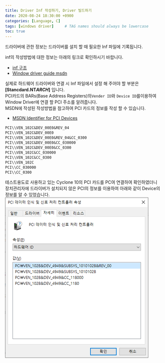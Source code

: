 ```yaml
---
title: Driver Inf 작성하기, Driver 빌드하기
date: 2020-08-24 18:30:00 +0900
categories: [Language, C]
tags: [windows driver]     # TAG names should always be lowercase
toc: true
---
```


드라이버에 관한 정보는 드라이버를 설치 할 때 필요한 Inf 파일에 기록됩니다.

inf의 작성방법에 대한 정보는 아래의 링크로 확인하시기 바랍니다.

* [inf 구조](https://oulth.tistory.com/25)  
* [Window driver guide msdn](https://docs.microsoft.com/ko-kr/windows-hardware/drivers/install/general-guidelines-for-inf-files)

실제로 하드웨어 드라이버와 연결 시 Inf 파일에서 설정 해 주어야 할 부분은 __[Stancdard.NT$ARCH$]__ 입니다.  
PCI카드의 BARs(Base Address Registers)의```Vender ID```와 ```Device ID```를이용하여 Window Driver에 연결 할 PCI 주소를 알려줍니다.  
MSDN에 작성된 작성방법을 참고하여 PCI 카드의 정보를 작성 할 수 있습니다.

* [MSDN Identifier for PCI Devices](https://docs.microsoft.com/ko-kr/windows-hardware/drivers/install/identifiers-for-pci-devices)

```common
PCI\\VEN_102C&DEV_00E0&REV_04
PCI\\VEN_102C&DEV_00E0
PCI\\VEN_102C&DEV_00E0&REV_04&CC_0300
PCI\\VEN_102C&DEV_00E0&CC_030000
PCI\\VEN_102C&DEV_00E0&CC_0300
PCI\\VEN_102C&CC_030000
PCI\\VEN_102C&CC_0300
PCI\\VEN_102C
PCI\\CC_030000
PCI\\CC_0300
```

테스트용도로 사용하고 있는 Cyclone 10의 PCI 카드를 PC여 연결하여 확인하였더니
장치관리자에 드라이버가 설치되지 않은 PCI의 정보를 이용하여 아래와 같이 Device의 정보를 알 수 있었습니다.  
![장비 연결 시 볼 수 있는 정보](/assets/img/20-08-24_Driver_EquipmentInfo.png) 
